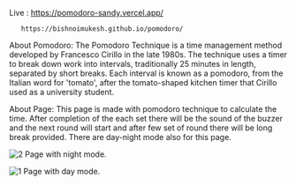 Live : https://pomodoro-sandy.vercel.app/

       https://bishnoimukesh.github.io/pomodoro/
       
About Pomodoro: The Pomodoro Technique is a time management method developed by Francesco Cirillo in the late 1980s. The technique uses a timer to break down work into intervals,                 traditionally 25 minutes in length, separated by short breaks. Each interval is known as a pomodoro, from the Italian word for 'tomato', after the tomato-shaped                   kitchen timer that  Cirillo used as a university student.


About Page: This page is made with pomodoro technique to calculate the time. After completion of the each set there will be the sound of the buzzer and the next round will start               and after few set of round there will be long break provided. There are day-night mode also for this page.


![2](https://user-images.githubusercontent.com/37878172/126193885-1b4fe472-06b0-40bc-a125-2be01dc34812.PNG)
Page with night mode.

![1](https://user-images.githubusercontent.com/37878172/126193892-0c74b708-17b0-4da5-a94f-a9e76f06fb71.PNG)
Page with day mode.
